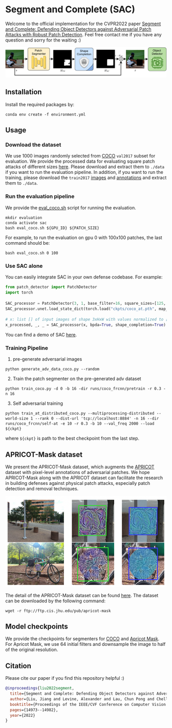 # Segment and Complete (SAC)
Welcome to the official implementation for the CVPR2022 paper [Segment and Complete: Defending Object Detectors against Adversarial Patch Attacks with Robust Patch Detection](https://openaccess.thecvf.com/content/CVPR2022/papers/Liu_Segment_and_Complete_Defending_Object_Detectors_Against_Adversarial_Patch_Attacks_CVPR_2022_paper.pdf). 
Feel free contact me if you have any question and sorry for the waiting :)

![Pipeline Image](figs/pipeline.png)


## Installation
Install the required packages by:
```commandline
conda env create -f environment.yml
```

## Usage

### Download the dataset
We use 1000 images randomly selected from [COCO](https://cocodataset.org/) `val2017` subset for evaluation. 
We provide the processed data for evaluating square patch attacks of different sizes [here](https://drive.google.com/drive/folders/1o9Ftkh6ecR2DcoRL3ae3ZjFeYOsXBCdp?usp=sharing).
Please download and extract them to `./data` if you want to run the evaluation pipeline. In addition, if you want to run the training,
please download the `train2017` [images](http://images.cocodataset.org/zips/train2017.zip) and [annotations](http://images.cocodataset.org/annotations/annotations_trainval2017.zip) and extract them to `./data`.

### Run the evaluation pipeline
We provide the [eval_coco.sh](./eval_coco.sh) script for running the evaluation. 
```commandline
mkdir evaluation
conda activate sac
bash eval_coco.sh ${GPU_ID} ${PATCH_SIZE}
```
For example, to run the evaluation on gpu 0 with 100x100 patches, the last command should be:
```commandline
bash eval_coco.sh 0 100
```

### Use SAC alone 
You can easily integrate SAC in your own defense codebase. For example:

```python
from patch_detector import PatchDetector
import torch

SAC_processor = PatchDetector(3, 1, base_filter=16, square_sizes=[125, 100, 75, 50, 25], n_patch=1)
SAC_processor.unet.load_state_dict(torch.load("ckpts/coco_at.pth", map_location='cpu'))

# x: list [] of input images of shape 3xHxW with values normalized to [0, 1]
x_processed, _, _ = SAC_processor(x, bpda=True, shape_completion=True)
```

You can find a demo of SAC [here](https://colab.research.google.com/drive/1TdNxkbUUa4ldjJTgPn6LPcmRgF8bWoBo?usp=sharing).

### Training Pipeline
1. pre-generate adversarial images
```shell
python generate_adv_data_coco.py --random
```
2. Train the patch segmenter on the pre-generated adv dataset
```shell
python train_coco.py -d 0 -b 16 -dir runs/coco_frcnn/pretrain -r 0.3 -n 16
```
3. Self adversarial training
```shell
python train_at_distributed_coco.py --multiprocessing-distributed --world-size 1 --rank 0 --dist-url 'tcp://localhost:8884' -n 16 --dir runs/coco_frcnn/self-at -e 10 -r 0.3 -b 10 --val_freq 2000 --load ${ckpt}
```
where `${ckpt}` is path to the best checkpoint from the last step. 
## APRICOT-Mask dataset
We present the APRICOT-Mask dataset, which
augments the [APRICOT](https://apricot.mitre.org/) dataset with pixel-level annotations
of adversarial patches. We hope APRICOT-Mask along with
the APRICOT dataset can facilitate the research in building
defenses against physical patch attacks, especially patch
detection and removal techniques. 

![Apricot-mask Image](figs/apricot-mask.png)

The detail of the APRICOT-Mask dataset can be found [here](https://aiem.jhu.edu/datasets/apricot-mask/). 
The dataset can be downloaded by the following command:

```commandline
wget -r ftp://ftp.cis.jhu.edu/pub/apricot-mask
```
## Model checkpoints
We provide the checkpoints for segmenters for [COCO](ckpts/coco_at.pth) and [Apricot Mask](https://drive.google.com/file/d/1yl_ZcrNFme_yP22UgynvG0fHtuy8XmcZ/view?usp=share_link). For Apricot Mask, we use 64 initial filters and downsample the image to half of the original resolution. 

## Citation

Please cite our paper if you find this repository helpful :)

```bibtex
@inproceedings{liu2022segment,
  title={Segment and Complete: Defending Object Detectors against Adversarial Patch Attacks with Robust Patch Detection},
  author={Liu, Jiang and Levine, Alexander and Lau, Chun Pong and Chellappa, Rama and Feizi, Soheil},
  booktitle={Proceedings of the IEEE/CVF Conference on Computer Vision and Pattern Recognition},
  pages={14973--14982},
  year={2022}
}
```
